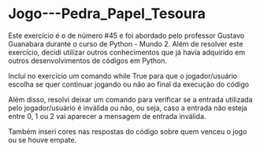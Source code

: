 # Jogo---Pedra_Papel_Tesoura

Este exercício é o de número #45 e foi abordado pelo professor Gustavo Guanabara durante o curso de Python - Mundo 2.
Além de resolver este exercício, decidi utilizar outros conhecimentos que já havia adquirido em outros desenvolvimentos de códigos em Python.

Incluí no exercício um comando while True para que o jogador/usuário escolha se quer continuar jogando ou não ao final da execução do código

Além disso, resolvi deixar um comando para verificar se a entrada utilizada pelo jogador/usuário é inválida ou não, ou seja, caso a entrada não esteja entre 0, 1 ou 2 vai aparecer a mensagem de entrada inválida.

Também inseri cores nas respostas do código sobre quem venceu o jogo ou se houve empate.

